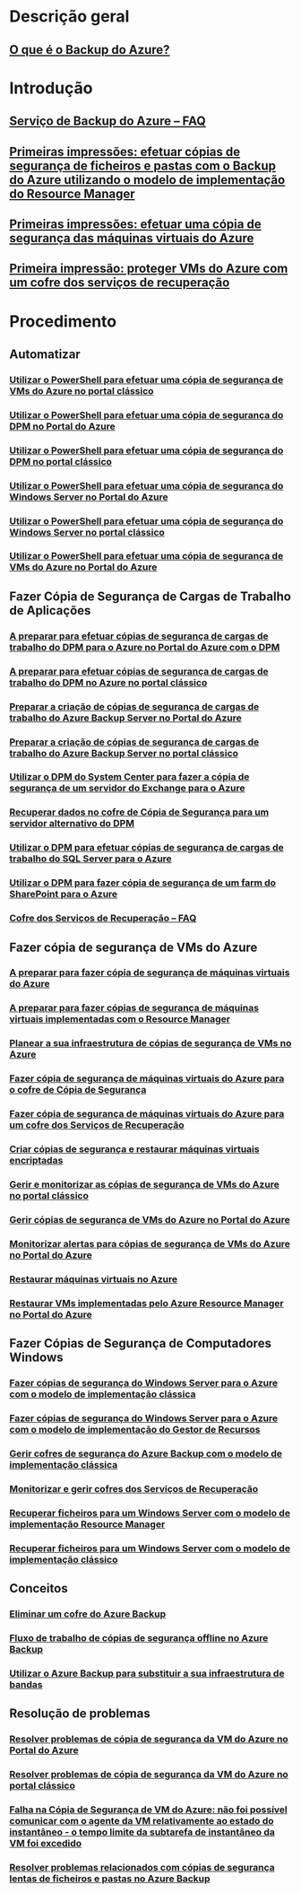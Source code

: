 # Descrição geral
## [O que é o Backup do Azure?](backup-introduction-to-azure-backup.md)
# Introdução
## [Serviço de Backup do Azure – FAQ](backup-azure-backup-faq.md)
## [Primeiras impressões: efetuar cópias de segurança de ficheiros e pastas com o Backup do Azure utilizando o modelo de implementação do Resource Manager](backup-try-azure-backup-in-10-mins.md)
## [Primeiras impressões: efetuar uma cópia de segurança das máquinas virtuais do Azure](backup-azure-vms-first-look.md)
## [Primeira impressão: proteger VMs do Azure com um cofre dos serviços de recuperação](backup-azure-vms-first-look-arm.md)
# Procedimento
## Automatizar
### [Utilizar o PowerShell para efetuar uma cópia de segurança de VMs do Azure no portal clássico](backup-azure-vms-classic-automation.md)
### [Utilizar o PowerShell para efetuar uma cópia de segurança do DPM no Portal do Azure](backup-dpm-automation.md)
### [Utilizar o PowerShell para efetuar uma cópia de segurança do DPM no portal clássico](backup-dpm-automation-classic.md)
### [Utilizar o PowerShell para efetuar uma cópia de segurança do Windows Server no Portal do Azure](backup-client-automation.md)
### [Utilizar o PowerShell para efetuar uma cópia de segurança do Windows Server no portal clássico](backup-client-automation-classic.md)
### [Utilizar o PowerShell para efetuar uma cópia de segurança de VMs do Azure no Portal do Azure](backup-azure-vms-automation.md)
## Fazer Cópia de Segurança de Cargas de Trabalho de Aplicações
### [A preparar para efetuar cópias de segurança de cargas de trabalho do DPM para o Azure no Portal do Azure com o DPM](backup-azure-dpm-introduction.md)
### [A preparar para efetuar cópias de segurança de cargas de trabalho do DPM no Azure no portal clássico](backup-azure-dpm-introduction-classic.md)
### [Preparar a criação de cópias de segurança de cargas de trabalho do Azure Backup Server no Portal do Azure](backup-azure-microsoft-azure-backup.md)
### [Preparar a criação de cópias de segurança de cargas de trabalho do Azure Backup Server no portal clássico](backup-azure-microsoft-azure-backup-classic.md)
### [Utilizar o DPM do System Center para fazer a cópia de segurança de um servidor do Exchange para o Azure](backup-azure-backup-exchange-server.md)
### [Recuperar dados no cofre de Cópia de Segurança para um servidor alternativo do DPM](backup-azure-alternate-dpm-server.md)
### [Utilizar o DPM para efetuar cópias de segurança de cargas de trabalho do SQL Server para o Azure](backup-azure-backup-sql.md)
### [Utilizar o DPM para fazer cópia de segurança de um farm do SharePoint para o Azure](backup-azure-backup-sharepoint.md)
### [Cofre dos Serviços de Recuperação – FAQ](backup-azure-backup-ibiza-faq.md)
## Fazer cópia de segurança de VMs do Azure
### [A preparar para fazer cópia de segurança de máquinas virtuais do Azure](backup-azure-vms-prepare.md)
### [A preparar para fazer cópias de segurança de máquinas virtuais implementadas com o Resource Manager](backup-azure-arm-vms-prepare.md)
### [Planear a sua infraestrutura de cópias de segurança de VMs no Azure](backup-azure-vms-introduction.md)
### [Fazer cópia de segurança de máquinas virtuais do Azure para o cofre de Cópia de Segurança](backup-azure-vms.md)
### [Fazer cópia de segurança de máquinas virtuais do Azure para um cofre dos Serviços de Recuperação](backup-azure-arm-vms.md)
### [Criar cópias de segurança e restaurar máquinas virtuais encriptadas](backup-azure-vms-encryption.md)
### [Gerir e monitorizar as cópias de segurança de VMs do Azure no portal clássico](backup-azure-manage-vms-classic.md)
### [Gerir cópias de segurança de VMs do Azure no Portal do Azure](backup-azure-manage-vms.md)
### [Monitorizar alertas para cópias de segurança de VMs do Azure no Portal do Azure](backup-azure-monitor-vms.md)
### [Restaurar máquinas virtuais no Azure](backup-azure-restore-vms.md)
### [Restaurar VMs implementadas pelo Azure Resource Manager no Portal do Azure](backup-azure-arm-restore-vms.md)
## Fazer Cópias de Segurança de Computadores Windows
### [Fazer cópias de segurança do Windows Server para o Azure com o modelo de implementação clássica](backup-configure-vault-classic.md)
### [Fazer cópias de segurança do Windows Server para o Azure com o modelo de implementação do Gestor de Recursos](backup-configure-vault.md)
### [Gerir cofres de segurança do Azure Backup com o modelo de implementação clássica](backup-azure-manage-windows-server-classic.md)
### [Monitorizar e gerir cofres dos Serviços de Recuperação](backup-azure-manage-windows-server.md)
### [Recuperar ficheiros para um Windows Server com o modelo de implementação Resource Manager](backup-azure-restore-windows-server.md)
### [Recuperar ficheiros para um Windows Server com o modelo de implementação clássico](backup-azure-restore-windows-server-classic.md)
## Conceitos
### [Eliminar um cofre do Azure Backup](backup-azure-delete-vault.md)
### [Fluxo de trabalho de cópias de segurança offline no Azure Backup](backup-azure-backup-import-export.md)
### [Utilizar o Azure Backup para substituir a sua infraestrutura de bandas](backup-azure-backup-cloud-as-tape.md)
## Resolução de problemas
### [Resolver problemas de cópia de segurança da VM do Azure no Portal do Azure](backup-azure-vms-troubleshoot.md)
### [Resolver problemas de cópia de segurança da VM do Azure no portal clássico](backup-azure-vms-troubleshoot-classic.md)
### [Falha na Cópia de Segurança de VM do Azure: não foi possível comunicar com o agente da VM relativamente ao estado do instantâneo - o tempo limite da subtarefa de instantâneo da VM foi excedido](backup-azure-troubleshoot-vm-backup-fails-snapshot-timeout.md)
### [Resolver problemas relacionados com cópias de segurança lentas de ficheiros e pastas no Azure Backup](backup-azure-troubleshoot-slow-backup-performance-issue.md)


<!--HONumber=Nov16_HO2-->


